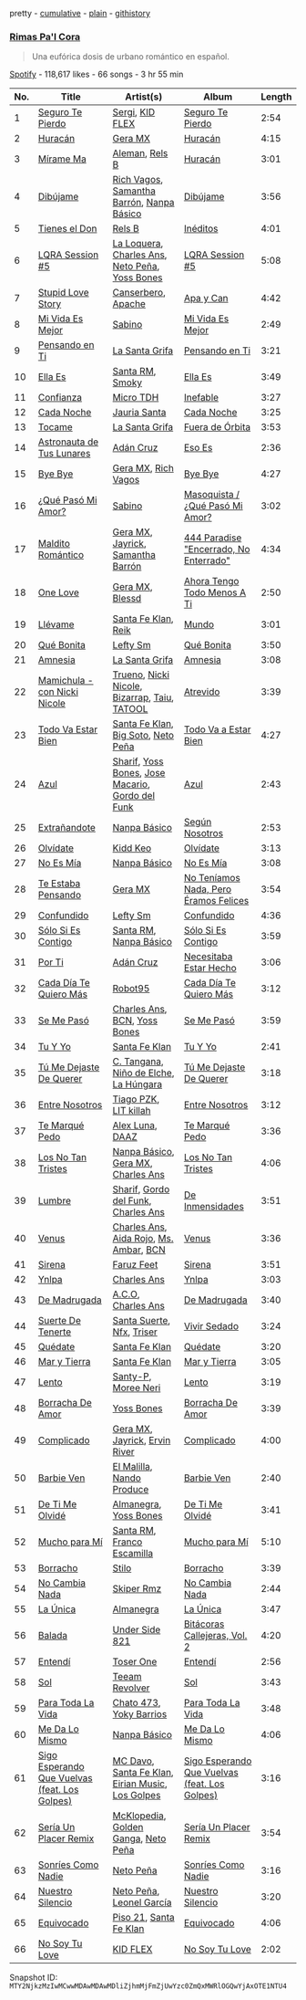 pretty - [cumulative](/playlists/cumulative/37i9dQZF1DXbMnDeC4VENb.md) - [plain](/playlists/plain/37i9dQZF1DXbMnDeC4VENb) - [githistory](https://github.githistory.xyz/mackorone/spotify-playlist-archive/blob/main/playlists/plain/37i9dQZF1DXbMnDeC4VENb)

### [Rimas Pa'l Cora](https://open.spotify.com/playlist/37i9dQZF1DXbMnDeC4VENb)

> Una eufórica dosis de urbano romántico en español.

[Spotify](https://open.spotify.com/user/spotify) - 118,617 likes - 66 songs - 3 hr 55 min

| No. | Title | Artist(s) | Album | Length |
|---|---|---|---|---|
| 1 | [Seguro Te Pierdo](https://open.spotify.com/track/5FGE7nybrywkX6tDfRDf55) | [Sergi](https://open.spotify.com/artist/1YdO9GJZicIofAYHnFZSwv), [KID FLEX](https://open.spotify.com/artist/3MG0nEhYET2TCkegY1QBP6) | [Seguro Te Pierdo](https://open.spotify.com/album/7h3OzZVHw9pFcnmwuYVoKt) | 2:54 |
| 2 | [Huracán](https://open.spotify.com/track/1QSxLf1ldQnoBqOoLKQT9e) | [Gera MX](https://open.spotify.com/artist/2hejA1Dkf8v8R0koF44FvW) | [Huracán](https://open.spotify.com/album/72AgLJrge61AYrpf2zH8rl) | 4:15 |
| 3 | [Mírame Ma](https://open.spotify.com/track/6F4Q1QRbspGB4MrJHT1H1i) | [Aleman](https://open.spotify.com/artist/4QFG9KrGWEbr6hNA58CAqE), [Rels B](https://open.spotify.com/artist/2IMZYfNi21MGqxopj9fWx8) | [Huracán](https://open.spotify.com/album/1yM29w2suYVpMursUbXQMi) | 3:01 |
| 4 | [Dibújame](https://open.spotify.com/track/0RKglZdTQ7BLrs6vplb2qm) | [Rich Vagos](https://open.spotify.com/artist/1FCItwxfRieMGhR0eRxotU), [Samantha Barrón](https://open.spotify.com/artist/0zfvfy9XlborSqXNRhi8Bk), [Nanpa Básico](https://open.spotify.com/artist/1cUpGtXcSQsovNYEZOQgOG) | [Dibújame](https://open.spotify.com/album/46M0YKUmzyQm5yNAmqs3f0) | 3:56 |
| 5 | [Tienes el Don](https://open.spotify.com/track/2Jy1ib8MqDe2BoOoHvFxa6) | [Rels B](https://open.spotify.com/artist/2IMZYfNi21MGqxopj9fWx8) | [Inéditos](https://open.spotify.com/album/3i4B0RDk45Aaul2HKQxUPN) | 4:01 |
| 6 | [LQRA Session \#5](https://open.spotify.com/track/1YVyKeuVEhIGNTdhNjbREI) | [La Loquera](https://open.spotify.com/artist/6CXMmTckIVMgPu5wRX1ECI), [Charles Ans](https://open.spotify.com/artist/5lYeiQxUTcGKVgAuTqbTeL), [Neto Peña](https://open.spotify.com/artist/0U5RYP2HMdGv2GhicLhkOI), [Yoss Bones](https://open.spotify.com/artist/0SmgVe3giVHaJjGmIz8xA4) | [LQRA Session \#5](https://open.spotify.com/album/6fEbvdp7RK0pfoeHiJ2r8a) | 5:08 |
| 7 | [Stupid Love Story](https://open.spotify.com/track/1VIQPJc3fGfX23S6SD651l) | [Canserbero](https://open.spotify.com/artist/1wGIhYkKWSq4yACtTkCkSX), [Apache](https://open.spotify.com/artist/2pvyE8W9RWESQxkyAWZqgY) | [Apa y Can](https://open.spotify.com/album/4Qk0GRWSaErdxCk5jXXtlx) | 4:42 |
| 8 | [Mi Vida Es Mejor](https://open.spotify.com/track/3bnEmZgrF0McEGGCmosnED) | [Sabino](https://open.spotify.com/artist/0zgFL90nGTrH2iOMD8Vysy) | [Mi Vida Es Mejor](https://open.spotify.com/album/6O9tWJ5uhg6SHu6AM60IAR) | 2:49 |
| 9 | [Pensando en Ti](https://open.spotify.com/track/7MfrwUdFybdVfNHd1wcH63) | [La Santa Grifa](https://open.spotify.com/artist/1oH2B8tcHn4Gpl2bmmyd4A) | [Pensando en Ti](https://open.spotify.com/album/328KPPOFjIYTfLsH8iyIAh) | 3:21 |
| 10 | [Ella Es](https://open.spotify.com/track/4wNwmejbGQkgk8qIsqWRqy) | [Santa RM](https://open.spotify.com/artist/30BSBWLKnYJION1lCPugXc), [Smoky](https://open.spotify.com/artist/1P184E1yqU3hzj71d1oOzb) | [Ella Es](https://open.spotify.com/album/4FZHnZPGheiOd83ZGrTZ1P) | 3:49 |
| 11 | [Confianza](https://open.spotify.com/track/4chzKVwJz3Dt0ryO3Vd9ue) | [Micro TDH](https://open.spotify.com/artist/1aWJsBQa67l72j1VT3D6Ow) | [Inefable](https://open.spotify.com/album/5AcfM2EiLTrnFxQjpo7mxp) | 3:27 |
| 12 | [Cada Noche](https://open.spotify.com/track/0Rj2gmEcyAOSxYMh2YGxR7) | [Jauria Santa](https://open.spotify.com/artist/662f8mEv1eRLXE9DzBy4vV) | [Cada Noche](https://open.spotify.com/album/4HAKbXAdUnsyRNtW3dZdGW) | 3:25 |
| 13 | [Tocame](https://open.spotify.com/track/4dWY6RpM9zmYvwqxrNvwtV) | [La Santa Grifa](https://open.spotify.com/artist/1oH2B8tcHn4Gpl2bmmyd4A) | [Fuera de Órbita](https://open.spotify.com/album/51yJSY6U0Bl7rrQDekZvjF) | 3:53 |
| 14 | [Astronauta de Tus Lunares](https://open.spotify.com/track/03K83Z46K5t8VlhLrh9l6v) | [Adán Cruz](https://open.spotify.com/artist/645xd9cHiiLqqehoLzLMDR) | [Eso Es](https://open.spotify.com/album/63AS1gi3b6PVi0HgIKZ1eq) | 2:36 |
| 15 | [Bye Bye](https://open.spotify.com/track/7qJ2Ir5a0Mnv5vYxMCtFQD) | [Gera MX](https://open.spotify.com/artist/2hejA1Dkf8v8R0koF44FvW), [Rich Vagos](https://open.spotify.com/artist/1FCItwxfRieMGhR0eRxotU) | [Bye Bye](https://open.spotify.com/album/5BjCKJq6y9DVugqzdMaJoR) | 4:27 |
| 16 | [¿Qué Pasó Mi Amor?](https://open.spotify.com/track/2GlGnsgX2acpZk6O4J2Qc7) | [Sabino](https://open.spotify.com/artist/0zgFL90nGTrH2iOMD8Vysy) | [Masoquista / ¿Qué Pasó Mi Amor?](https://open.spotify.com/album/2x7RSXftZESuzY52tyu4Cs) | 3:02 |
| 17 | [Maldito Romántico](https://open.spotify.com/track/05xcn7HwKbSOVSCtO8i3Vl) | [Gera MX](https://open.spotify.com/artist/2hejA1Dkf8v8R0koF44FvW), [Jayrick](https://open.spotify.com/artist/0U8dIwzBn17JkhYxmznp6T), [Samantha Barrón](https://open.spotify.com/artist/0zfvfy9XlborSqXNRhi8Bk) | [444 Paradise "Encerrado, No Enterrado"](https://open.spotify.com/album/1mdbJt88iwqkl0zEMGA8XH) | 4:34 |
| 18 | [One Love](https://open.spotify.com/track/2SfnV0AOAn3e5id2Yg5qJz) | [Gera MX](https://open.spotify.com/artist/2hejA1Dkf8v8R0koF44FvW), [Blessd](https://open.spotify.com/artist/1TA5sGRlKUJXBN4ZyJuDIX) | [Ahora Tengo Todo Menos A Ti](https://open.spotify.com/album/44cLix04JOwkepKq6nIUFL) | 2:50 |
| 19 | [Llévame](https://open.spotify.com/track/0eduCnvSAPlph82xkBOGsY) | [Santa Fe Klan](https://open.spotify.com/artist/4tm8CEdm4pkQsEh4jIr9Yp), [Reik](https://open.spotify.com/artist/0vR2qb8m9WHeZ5ByCbimq2) | [Mundo](https://open.spotify.com/album/1ZSEd6KC03jopwyB22gaK9) | 3:01 |
| 20 | [Qué Bonita](https://open.spotify.com/track/6sKHf7XZWBHQlShNLNm73F) | [Lefty Sm](https://open.spotify.com/artist/6eXHRfK9Ad3IpMpSAqvcDf) | [Qué Bonita](https://open.spotify.com/album/3YwzuRRgvGIUKxNbbB2xP8) | 3:50 |
| 21 | [Amnesia](https://open.spotify.com/track/2CRXFBkRh0V7FZL5kuiqdO) | [La Santa Grifa](https://open.spotify.com/artist/1oH2B8tcHn4Gpl2bmmyd4A) | [Amnesia](https://open.spotify.com/album/7x0UG4rToHvR7HkzqGN06a) | 3:08 |
| 22 | [Mamichula \- con Nicki Nicole](https://open.spotify.com/track/0TUW9faHNaBmi89wsYGp9y) | [Trueno](https://open.spotify.com/artist/2x7PC78TmgqpEIjaGAZ0Oz), [Nicki Nicole](https://open.spotify.com/artist/2UZIAOlrnyZmyzt1nuXr9y), [Bizarrap](https://open.spotify.com/artist/716NhGYqD1jl2wI1Qkgq36), [Taiu](https://open.spotify.com/artist/5szJHKg5xeUlQ9pTqzdpic), [TATOOL](https://open.spotify.com/artist/0shHIQr8VamXbzM66kwGQo) | [Atrevido](https://open.spotify.com/album/1xBoZOfcOsqd77V6AENKYC) | 3:39 |
| 23 | [Todo Va Estar Bien](https://open.spotify.com/track/1jDq5aazzoBFC06kBruPcE) | [Santa Fe Klan](https://open.spotify.com/artist/4tm8CEdm4pkQsEh4jIr9Yp), [Big Soto](https://open.spotify.com/artist/2TQ4CGgxxCWHqa9yYIGDoU), [Neto Peña](https://open.spotify.com/artist/0U5RYP2HMdGv2GhicLhkOI) | [Todo Va a Estar Bien](https://open.spotify.com/album/1JDdSZw7yG6qOD5bVqOGvF) | 4:27 |
| 24 | [Azul](https://open.spotify.com/track/3a5W4nmrBbVRjG021nr7TT) | [Sharif](https://open.spotify.com/artist/5pIapcAHb6WV4fUjfQchMf), [Yoss Bones](https://open.spotify.com/artist/0SmgVe3giVHaJjGmIz8xA4), [Jose Macario](https://open.spotify.com/artist/7HiasoqcVt5qyJtcCbI2bM), [Gordo del Funk](https://open.spotify.com/artist/5cvgau68BWnLZcjeX7Pdf3) | [Azul](https://open.spotify.com/album/2FMtltWwGmupZfrxlrBqgf) | 2:43 |
| 25 | [Extrañandote](https://open.spotify.com/track/7ka9YAKcsF1hiIgRhQojID) | [Nanpa Básico](https://open.spotify.com/artist/1cUpGtXcSQsovNYEZOQgOG) | [Según Nosotros](https://open.spotify.com/album/6iXZ3BjBZkcELgxks0ijaf) | 2:53 |
| 26 | [Olvídate](https://open.spotify.com/track/6Y4EGEbQvkh5s3hqcCknca) | [Kidd Keo](https://open.spotify.com/artist/0VZrPa7mWAYXH4CwmYk8Km) | [Olvídate](https://open.spotify.com/album/6ClbshPjH9IBGbTQd0TwlO) | 3:13 |
| 27 | [No Es Mía](https://open.spotify.com/track/78mmAWXm1vjrLoNlP1KdtV) | [Nanpa Básico](https://open.spotify.com/artist/1cUpGtXcSQsovNYEZOQgOG) | [No Es Mía](https://open.spotify.com/album/3uvJeaWB2Sj33rSFS01j8O) | 3:08 |
| 28 | [Te Estaba Pensando](https://open.spotify.com/track/0zDShO01tPtc9UzORBXbiX) | [Gera MX](https://open.spotify.com/artist/2hejA1Dkf8v8R0koF44FvW) | [No Teníamos Nada, Pero Éramos Felices](https://open.spotify.com/album/23c29N9eKBUKm7sljfJMgs) | 3:54 |
| 29 | [Confundido](https://open.spotify.com/track/27RuS7SkQmWvmrtzVVujIo) | [Lefty Sm](https://open.spotify.com/artist/6eXHRfK9Ad3IpMpSAqvcDf) | [Confundido](https://open.spotify.com/album/4bRYQKtGDLljfLWR7XHMve) | 4:36 |
| 30 | [Sólo Si Es Contigo](https://open.spotify.com/track/6GTZrTCYaK60pZYvgaOw5Y) | [Santa RM](https://open.spotify.com/artist/30BSBWLKnYJION1lCPugXc), [Nanpa Básico](https://open.spotify.com/artist/1cUpGtXcSQsovNYEZOQgOG) | [Sólo Si Es Contigo](https://open.spotify.com/album/0QItw3Hx1o9LhCj8iJdzon) | 3:59 |
| 31 | [Por Ti](https://open.spotify.com/track/7DJnWboNefoXfb7kySFldt) | [Adán Cruz](https://open.spotify.com/artist/645xd9cHiiLqqehoLzLMDR) | [Necesitaba Estar Hecho](https://open.spotify.com/album/18XHxHDHCSzZm9AneUgONr) | 3:06 |
| 32 | [Cada Día Te Quiero Más](https://open.spotify.com/track/3cj60CwhSsrMr0nxMRIGKP) | [Robot95](https://open.spotify.com/artist/30CTTIqrcr82nS6B40j975) | [Cada Día Te Quiero Más](https://open.spotify.com/album/5x4CBMHXg9zVY37KEZSS3J) | 3:12 |
| 33 | [Se Me Pasó](https://open.spotify.com/track/7q6uwjL8IQ4cTJplzwdqu6) | [Charles Ans](https://open.spotify.com/artist/5lYeiQxUTcGKVgAuTqbTeL), [BCN](https://open.spotify.com/artist/1M3oDOCXXZVkIlXPp5gAKd), [Yoss Bones](https://open.spotify.com/artist/0SmgVe3giVHaJjGmIz8xA4) | [Se Me Pasó](https://open.spotify.com/album/3JrWWDWTNdrsHX9QZf2ya3) | 3:59 |
| 34 | [Tu Y Yo](https://open.spotify.com/track/5PsPtFfCkmkROnhEW9piqR) | [Santa Fe Klan](https://open.spotify.com/artist/4tm8CEdm4pkQsEh4jIr9Yp) | [Tu Y Yo](https://open.spotify.com/album/2cgLHk1dyzjE2lQYTuYY8E) | 2:41 |
| 35 | [Tú Me Dejaste De Querer](https://open.spotify.com/track/0XinBYhf1X3kdvKQHOX971) | [C\. Tangana](https://open.spotify.com/artist/5TYxZTjIPqKM8K8NuP9woO), [Niño de Elche](https://open.spotify.com/artist/5IbUz6BcOu6IVY512oxavP), [La Húngara](https://open.spotify.com/artist/7xtnpHS34mLlxGZDVUBHSU) | [Tú Me Dejaste De Querer](https://open.spotify.com/album/7lRNtV18ZVeTYY2w5RhVf2) | 3:18 |
| 36 | [Entre Nosotros](https://open.spotify.com/track/6w8yBI2vthyN9UnwO4UBWb) | [Tiago PZK](https://open.spotify.com/artist/5Y3MV9DZ0d87NnVm56qSY1), [LIT killah](https://open.spotify.com/artist/1vqR17Iv8VFdzure1TAXEq) | [Entre Nosotros](https://open.spotify.com/album/4cEu5VC6QCq4NGYTNvwNCR) | 3:12 |
| 37 | [Te Marqué Pedo](https://open.spotify.com/track/4hAYQuavbB0FYhyxBTbVal) | [Alex Luna](https://open.spotify.com/artist/0lxgtTr0rNyTf3j6smPBp2), [DAAZ](https://open.spotify.com/artist/3EmNguRllf32GJRqIKnD0C) | [Te Marqué Pedo](https://open.spotify.com/album/5RY8g4VHQsgPDxewtnPIEX) | 3:36 |
| 38 | [Los No Tan Tristes](https://open.spotify.com/track/2iS1BUa0VwSil4uQ89cfst) | [Nanpa Básico](https://open.spotify.com/artist/1cUpGtXcSQsovNYEZOQgOG), [Gera MX](https://open.spotify.com/artist/2hejA1Dkf8v8R0koF44FvW), [Charles Ans](https://open.spotify.com/artist/5lYeiQxUTcGKVgAuTqbTeL) | [Los No Tan Tristes](https://open.spotify.com/album/01X0X1KTVjis1cNXF0zA9U) | 4:06 |
| 39 | [Lumbre](https://open.spotify.com/track/5JKDc7HClAX7gTibgUjuwu) | [Sharif](https://open.spotify.com/artist/5pIapcAHb6WV4fUjfQchMf), [Gordo del Funk](https://open.spotify.com/artist/5cvgau68BWnLZcjeX7Pdf3), [Charles Ans](https://open.spotify.com/artist/5lYeiQxUTcGKVgAuTqbTeL) | [De Inmensidades](https://open.spotify.com/album/53KaEPa4Kfa1B3k6CCCexq) | 3:51 |
| 40 | [Venus](https://open.spotify.com/track/37Bwrhz0PRJvP5tEjxupbH) | [Charles Ans](https://open.spotify.com/artist/5lYeiQxUTcGKVgAuTqbTeL), [Aida Rojo](https://open.spotify.com/artist/6UWkI7vTvVxm414XiKR8F7), [Ms\. Ambar](https://open.spotify.com/artist/0jgJv4J29BJiJu1luw2SdA), [BCN](https://open.spotify.com/artist/1M3oDOCXXZVkIlXPp5gAKd) | [Venus](https://open.spotify.com/album/49qCr0HPPtZMkQrrEwyN38) | 3:36 |
| 41 | [Sirena](https://open.spotify.com/track/5jeWGw9WMX68R8hNqdriOv) | [Faruz Feet](https://open.spotify.com/artist/6tJRAxu0HwB2GI9GueEj4l) | [Sirena](https://open.spotify.com/album/0dTFJm1H9hKxR6RUPiflhS) | 3:51 |
| 42 | [Ynlpa](https://open.spotify.com/track/1Md3x0pKPQ7OEhmQWB6fLf) | [Charles Ans](https://open.spotify.com/artist/5lYeiQxUTcGKVgAuTqbTeL) | [Ynlpa](https://open.spotify.com/album/4KYzvBfBPMo6RvhMCQjBp9) | 3:03 |
| 43 | [De Madrugada](https://open.spotify.com/track/280QqgbMrLeMs6B80mIPG2) | [A.C.O](https://open.spotify.com/artist/0x2z4hugJaiGdTP0lzhxvO), [Charles Ans](https://open.spotify.com/artist/5lYeiQxUTcGKVgAuTqbTeL) | [De Madrugada](https://open.spotify.com/album/1tWIyjJX38WxDiIgyySy4P) | 3:40 |
| 44 | [Suerte De Tenerte](https://open.spotify.com/track/65wQipmC5Q19Zr5TPfmqNS) | [Santa Suerte](https://open.spotify.com/artist/1eblaVtbXUDGr90qMXfqAa), [Nfx](https://open.spotify.com/artist/1TBQTmzjUEJL0EzbsTroN5), [Triser](https://open.spotify.com/artist/4QCe0145cBGKFqWhRTIVMK) | [Vivir Sedado](https://open.spotify.com/album/0cTNsrShoaqo42T37tr4T1) | 3:24 |
| 45 | [Quédate](https://open.spotify.com/track/5RBSfEU71gXJ7jxfqSbYiR) | [Santa Fe Klan](https://open.spotify.com/artist/4tm8CEdm4pkQsEh4jIr9Yp) | [Quédate](https://open.spotify.com/album/5PQ6Wuj8cc5FLh9Lk7RZ4o) | 3:20 |
| 46 | [Mar y Tierra](https://open.spotify.com/track/3lz3pZ0Jd5XtB4PfgvcHg1) | [Santa Fe Klan](https://open.spotify.com/artist/4tm8CEdm4pkQsEh4jIr9Yp) | [Mar y Tierra](https://open.spotify.com/album/6pPbNo1A0SUfVSphaUH74w) | 3:05 |
| 47 | [Lento](https://open.spotify.com/track/4uBtsdMMC7toM7DFV08uie) | [Santy\-P](https://open.spotify.com/artist/2PFhyG1gFk1fU3Ko3pb5QL), [Moree Neri](https://open.spotify.com/artist/7JwiKwvicnP4AkPB65Ds4Y) | [Lento](https://open.spotify.com/album/4HffDVQnrInW3kQ5ewyHmb) | 3:19 |
| 48 | [Borracha De Amor](https://open.spotify.com/track/2PeQ5QSleIKfW8GfIVsEmj) | [Yoss Bones](https://open.spotify.com/artist/0SmgVe3giVHaJjGmIz8xA4) | [Borracha De Amor](https://open.spotify.com/album/56YlKtQXcwuYq5562zFYIJ) | 3:39 |
| 49 | [Complicado](https://open.spotify.com/track/5LxtXRqA2i3LBWdJiqE91O) | [Gera MX](https://open.spotify.com/artist/2hejA1Dkf8v8R0koF44FvW), [Jayrick](https://open.spotify.com/artist/0U8dIwzBn17JkhYxmznp6T), [Ervin River](https://open.spotify.com/artist/5FJ0JzZcNCGhquRX2zPmbL) | [Complicado](https://open.spotify.com/album/5JOuCtRnFr7hM271TWk3YC) | 4:00 |
| 50 | [Barbie Ven](https://open.spotify.com/track/2FnzbCfyXlz6pgPLkptZbr) | [El Malilla](https://open.spotify.com/artist/6BV37tKh6pY97mnNdTCzly), [Nando Produce](https://open.spotify.com/artist/1w4C4n43HhI5bgubu3iIsI) | [Barbie Ven](https://open.spotify.com/album/5RBZzebEyuHEx3nHy0YhgD) | 2:40 |
| 51 | [De Ti Me Olvidé](https://open.spotify.com/track/33s8LK4Cof43AIDnfhVJUb) | [Almanegra](https://open.spotify.com/artist/3IrTSci2J1v5SbMp75mX6j), [Yoss Bones](https://open.spotify.com/artist/0SmgVe3giVHaJjGmIz8xA4) | [De Ti Me Olvidé](https://open.spotify.com/album/4eqsTSv4Ftfdi4fC453fRp) | 3:41 |
| 52 | [Mucho para Mí](https://open.spotify.com/track/29FljZjbNMcXlHAf2lKHbR) | [Santa RM](https://open.spotify.com/artist/30BSBWLKnYJION1lCPugXc), [Franco Escamilla](https://open.spotify.com/artist/1ZlIROqKXOEvPgEffO8vri) | [Mucho para Mí](https://open.spotify.com/album/57dqYC3Drhz5gxPxcIn4d5) | 5:10 |
| 53 | [Borracho](https://open.spotify.com/track/3Q1vXXDsg2k6cgEbE18UuT) | [Stilo](https://open.spotify.com/artist/6nyqrmf9qc4W94YKtsPel9) | [Borracho](https://open.spotify.com/album/6VW9tAwq1pWd9V18jfKs8i) | 3:39 |
| 54 | [No Cambia Nada](https://open.spotify.com/track/6cX8ZEnR2fNMnHPIrzPz6l) | [Skiper Rmz](https://open.spotify.com/artist/6imih1pxfJwOV593lYH68M) | [No Cambia Nada](https://open.spotify.com/album/1vVX4IcLrWY262TBNRUbtz) | 2:44 |
| 55 | [La Única](https://open.spotify.com/track/4trQa6ufHreQUiHMXsPIOt) | [Almanegra](https://open.spotify.com/artist/3IrTSci2J1v5SbMp75mX6j) | [La Única](https://open.spotify.com/album/0ZDzH2PWcA9yvAzFIFpabv) | 3:47 |
| 56 | [Balada](https://open.spotify.com/track/4i1AQRFGt5pMeXDi7WL0xT) | [Under Side 821](https://open.spotify.com/artist/2NtN73hhhgFt2NmbBOlFz1) | [Bitácoras Callejeras, Vol\. 2](https://open.spotify.com/album/72UUDbcdajvOVAvKgRnhIS) | 4:20 |
| 57 | [Entendí](https://open.spotify.com/track/1Irew14HVrUqhLJFt31NYr) | [Toser One](https://open.spotify.com/artist/1oHPSeQJBwNmpq0J52Wjn1) | [Entendí](https://open.spotify.com/album/60fBhH5X0kY5d8moClLTZg) | 2:56 |
| 58 | [Sol](https://open.spotify.com/track/1Z2rizszFDMFwhAUIVjgnj) | [Teeam Revolver](https://open.spotify.com/artist/5MRMYpdAWZawm3ivBeWvdK) | [Sol](https://open.spotify.com/album/3THBtFwKBwIdIEw7Nc044G) | 3:43 |
| 59 | [Para Toda La Vida](https://open.spotify.com/track/31Rbj4gvq87oBt9EuQFABG) | [Chato 473](https://open.spotify.com/artist/7zvcqoLiInqmSmPzX0gwfp), [Yoky Barrios](https://open.spotify.com/artist/1ltK3b65ZE7WKb7fGtufsj) | [Para Toda La Vida](https://open.spotify.com/album/56nijUIQ3etVw5dJDxz9dS) | 3:48 |
| 60 | [Me Da Lo Mismo](https://open.spotify.com/track/220yXgkadQ5amhAdgRAlnl) | [Nanpa Básico](https://open.spotify.com/artist/1cUpGtXcSQsovNYEZOQgOG) | [Me Da Lo Mismo](https://open.spotify.com/album/3gyF757c6nzibRCWttR1nS) | 4:06 |
| 61 | [Sigo Esperando Que Vuelvas \(feat\. Los Golpes\)](https://open.spotify.com/track/1rdkLyIU3b9LTX1a6RrP5M) | [MC Davo](https://open.spotify.com/artist/3TGeuw7OmACouH5JAKkX7I), [Santa Fe Klan](https://open.spotify.com/artist/4tm8CEdm4pkQsEh4jIr9Yp), [Eirian Music](https://open.spotify.com/artist/4hMiTS2vx4r1mJbR4VUzn4), [Los Golpes](https://open.spotify.com/artist/7vyUXV67P88Hxq4Q5cpC1j) | [Sigo Esperando Que Vuelvas \(feat\. Los Golpes\)](https://open.spotify.com/album/58a7npneCuVfs5wqIT64TY) | 3:16 |
| 62 | [Sería Un Placer Remix](https://open.spotify.com/track/3DW7i5YILOqAINGTNcLv9K) | [McKlopedia](https://open.spotify.com/artist/1PNgAcUW6UgN59okEaTpvG), [Golden Ganga](https://open.spotify.com/artist/54P0u0BOmRdmtEVPgcoZy0), [Neto Peña](https://open.spotify.com/artist/0U5RYP2HMdGv2GhicLhkOI) | [Sería Un Placer Remix](https://open.spotify.com/album/2XiFZMIjMpoclohZs0mpnQ) | 3:54 |
| 63 | [Sonríes Como Nadie](https://open.spotify.com/track/35upFzxLHai3PhYbZlF90f) | [Neto Peña](https://open.spotify.com/artist/0U5RYP2HMdGv2GhicLhkOI) | [Sonríes Como Nadie](https://open.spotify.com/album/3HPEQMPNdF7YdcdxECYBPy) | 3:16 |
| 64 | [Nuestro Silencio](https://open.spotify.com/track/1zraV8Jxi9Srk1VN0rcPTn) | [Neto Peña](https://open.spotify.com/artist/0U5RYP2HMdGv2GhicLhkOI), [Leonel García](https://open.spotify.com/artist/3t7UqWteBBmHXkcVhMSyay) | [Nuestro Silencio](https://open.spotify.com/album/7zNgzMXxxXMfhMjBkUUnhq) | 3:20 |
| 65 | [Equivocado](https://open.spotify.com/track/371Q3sLN68N4rwkw4ObnTp) | [Piso 21](https://open.spotify.com/artist/4bw2Am3p9ji3mYsXNXtQcd), [Santa Fe Klan](https://open.spotify.com/artist/4tm8CEdm4pkQsEh4jIr9Yp) | [Equivocado](https://open.spotify.com/album/5J8KXckopyAatMvWk2nyvI) | 4:06 |
| 66 | [No Soy Tu Love](https://open.spotify.com/track/1eIOa0jhyO3KKF8btMpSdF) | [KID FLEX](https://open.spotify.com/artist/3MG0nEhYET2TCkegY1QBP6) | [No Soy Tu Love](https://open.spotify.com/album/2O2wt8N9LzXfMgeB54oyGg) | 2:02 |

Snapshot ID: `MTY2NjkzMzIwMCwwMDAwMDAwMDliZjhmMjFmZjUwYzc0ZmQxMWRlOGQwYjAxOTE1NTU4`
